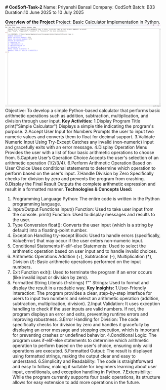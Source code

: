 **# CodSoft-Task-2**
Name: Priyanshi Bansal 
Company: CodSoft 
Batch: B33
Duration:10 June 2025 to 10 July 2025 

**Overview of the Project**
Project: Basic Calculator Implementation in Python.
![image alt](https://github.com/Priyanshi19-ba/CodSoft-Task-2/blob/main/Screenshot%202025-07-04%20165115.png?raw=true)
Objective:
To develop a simple Python-based calculator that performs basic arithmetic operations such as addition, subtraction, multiplication, and division through user input.
**Key Activities:**
1.Display Program Title
print("Simple Calculator")
Displays a simple title indicating the program's purpose.
2.Accept User Input for Numbers
Prompts the user to input two numeric values and converts them to float for decimal support.
3.Validate Numeric Input Using Try-Except
Catches any invalid (non-numeric) input and gracefully exits with an error message.
4.Display Operation Menu
Provides the user with a list of four basic arithmetic operations to choose from.
5.Capture User’s Operation Choice
Accepts the user's selection of an arithmetic operation (1/2/3/4).
6.Perform Arithmetic Operation Based on User Choice
Uses conditional statements to determine which operation to perform based on the user's input.
7.Handle Division by Zero
Specifically checks for division by zero and prevents the program from crashing.
8.Display the Final Result
Outputs the complete arithmetic expression and result in a formatted manner.
**Technologies & Concepts Used:**
1. Programming Language
Python:
The entire code is written in the Python programming language.
2. Input/Output Functions
input() Function:
Used to take user input from the console.
print() Function:
Used to display messages and results to the user.
3. Type Conversion
float():
Converts the user input (which is a string by default) into a floating-point number.
4. Exception Handling
try-except Block:
Used to handle errors (specifically, ValueError) that may occur if the user enters non-numeric input.
5. Conditional Statements
if-elif-else Statements:
Used to select the arithmetic operation based on user input and to handle invalid choices.
6. Arithmetic Operations
Addition (+), Subtraction (-), Multiplication (*), Division (/):
Basic arithmetic operations performed on the input numbers.
7. Exit Function
exit():
Used to terminate the program if an error occurs (like invalid input or division by zero).
8. Formatted String Literals (f-strings)
f"" Strings:
Used to format and display the result in a readable way.
**Key Insights:**
1.User-Friendly Interaction:
The program provides a clear, step-by-step interface for users to input two numbers and select an arithmetic operation (addition, subtraction, multiplication, division).
2.Input Validation:
It uses exception handling to check if the user inputs are valid numbers. If not, the program displays an error and exits, preventing runtime errors and improving robustness.
3.Error Handling for Division:
The code specifically checks for division by zero and handles it gracefully by displaying an error message and stopping execution, which is important for preventing crashes or undefined behavior.
4.Conditional Logic:
The program uses if-elif-else statements to determine which arithmetic operation to perform based on the user's choice, ensuring only valid operations are executed.
5.Formatted Output:
The result is displayed using formatted strings, making the output clear and easy to understand.
6.Simplicity and Readability:
The code is straightforward and easy to follow, making it suitable for beginners learning about user input, conditionals, and exception handling in Python.
7.Extensibility:
While the program currently supports four basic operations, its structure allows for easy extension to add more operations in the future.
